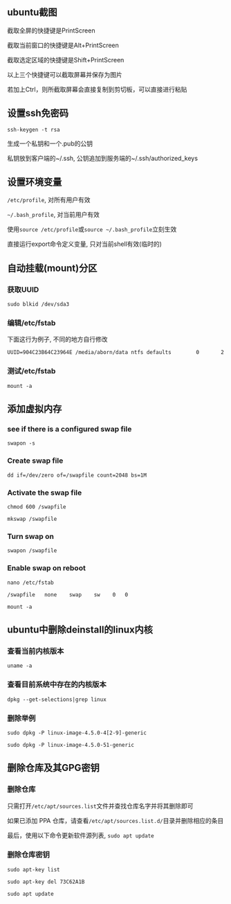 ## ubuntu截图

截取全屏的快捷键是PrintScreen

截取当前窗口的快捷键是Alt+PrintScreen

截取选定区域的快捷键是Shift+PrintScreen

以上三个快捷键可以截取屏幕并保存为图片

若加上Ctrl，则所截取屏幕会直接复制到剪切板，可以直接进行粘贴

## 设置ssh免密码

`ssh-keygen -t rsa`

生成一个私钥和一个.pub的公钥

私钥放到客户端的~/.ssh, 公钥追加到服务端的~/.ssh/authorized_keys

## 设置环境变量

`/etc/profile`, 对所有用户有效

`~/.bash_profile`, 对当前用户有效

使用`source /etc/profile`或`source ~/.bash_profile`立刻生效

直接运行export命令定义变量, 只对当前shell有效(临时的)

## 自动挂载(mount)分区

### 获取UUID

`sudo blkid /dev/sda3`

### 编辑/etc/fstab

下面这行为例子, 不同的地方自行修改

`UUID=904C23B64C23964E /media/aborn/data ntfs defaults        0       2 `

### 测试/etc/fstab

`mount -a`

## 添加虚拟内存

### see if there is a configured swap file

`swapon -s`

### Create swap file

`dd if=/dev/zero of=/swapfile count=2048 bs=1M`

### Activate the swap file

`chmod 600 /swapfile`

`mkswap /swapfile`

### Turn swap on

`swapon /swapfile`

### Enable swap on reboot

`nano /etc/fstab`

`/swapfile   none    swap    sw    0   0`

`mount -a`

## ubuntu中删除deinstall的linux内核

### 查看当前内核版本

`uname -a`

### 查看目前系统中存在的内核版本

`dpkg --get-selections|grep linux`

### 删除举例

`sudo dpkg -P linux-image-4.5.0-4[2-9]-generic`

`sudo dpkg -P linux-image-4.5.0-51-generic`

## 删除仓库及其GPG密钥

### 删除仓库

只需打开`/etc/apt/sources.list`文件并查找仓库名字并将其删除即可

如果已添加 PPA 仓库，请查看`/etc/apt/sources.list.d/`目录并删除相应的条目

最后，使用以下命令更新软件源列表, `sudo apt update`

### 删除仓库密钥

`sudo apt-key list`

`sudo apt-key del 73C62A1B`

`sudo apt update`